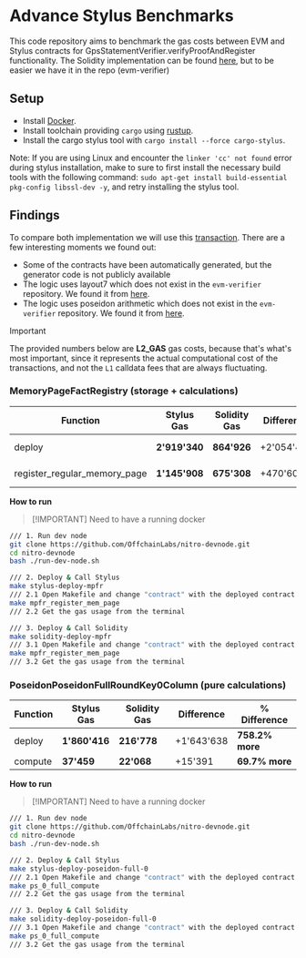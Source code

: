# Advance Stylus Benchmarks

This code repository aims to benchmark the gas costs between EVM and Stylus contracts for GpsStatementVerifier.verifyProofAndRegister functionality. The Solidity implementation can be found [here](https://github.com/starkware-libs/starkex-contracts/tree/master/evm-verifier/), but to be easier we have it in the repo (evm-verifier)

## Setup

- Install [Docker].
- Install toolchain providing `cargo` using [rustup].
- Install the cargo stylus tool with `cargo install --force cargo-stylus`.

Note: If you are using Linux and encounter the `linker 'cc' not found` error during
stylus installation, make to sure to first install the necessary build tools with
the following command: `sudo apt-get install build-essential pkg-config libssl-dev -y`,
and retry installing the stylus tool.

[Docker]: https://docs.docker.com/engine/install/

[rustup]: https://rustup.rs/

## Findings

To compare both implementation we will use this [transaction](https://dashboard.tenderly.co/tx/0x3acee509e2bb475eb7f35d60b439cd074e6af1a9db974136d0f2e78fd76ab90b?trace=0.1.1.5.0.431.17).
There are a few interesting moments we found out:
- Some of the contracts have been automatically generated, but the generator code is not publicly available
- The logic uses layout7 which does not exist in the `evm-verifier` repository. We found it from [here](https://github.com/Draply/Stark-verifier/tree/master/src/verifier/cpu/layout7).
- The logic uses poseidon arithmetic which does not exist in the `evm-verifier` repository. We found it from [here](https://github.com/Bisht13/post-quantum-eth-security/tree/main/contracts/periodic_columns).

> [!IMPORTANT]
> The provided numbers below are **L2_GAS** gas costs, because that's what's most important, since it represents the actual computational cost of the transactions, and not the `L1` calldata fees that are always fluctuating.

### MemoryPageFactRegistry (storage + calculations)

| Function  | Stylus Gas | Solidity Gas | Difference | % Difference |
|-----------|---------------|-----------------|-----------------|--------------|
| deploy | **2'919'340** | **864'926** | +2'054'414 | **237.5% more** |
| register_regular_memory_page | **1'145'908** | **675'308** | +470'600 | **69.6% more** |

**How to run**
> [!IMPORTANT] Need to have a running docker

```bash
/// 1. Run dev node
git clone https://github.com/OffchainLabs/nitro-devnode.git
cd nitro-devnode
bash ./run-dev-node.sh

/// 2. Deploy & Call Stylus 
make stylus-deploy-mpfr
/// 2.1 Open Makefile and change "contract" with the deployed contract address
make mpfr_register_mem_page
/// 2.2 Get the gas usage from the terminal

/// 3. Deploy & Call Solidity 
make solidity-deploy-mpfr
/// 3.1 Open Makefile and change "contract" with the deployed contract address
make mpfr_register_mem_page
/// 3.2 Get the gas usage from the terminal
```

### PoseidonPoseidonFullRoundKey0Column (pure calculations)

| Function  | Stylus Gas | Solidity Gas | Difference | % Difference |
|-----------|---------------|-----------------|-----------------|--------------|
| deploy | **1'860'416** | **216'778** | +1'643'638 | **758.2% more** |
| compute | **37'459** | **22'068** | +15'391 | **69.7% more** |

**How to run**
> [!IMPORTANT] Need to have a running docker

```bash
/// 1. Run dev node
git clone https://github.com/OffchainLabs/nitro-devnode.git
cd nitro-devnode
bash ./run-dev-node.sh

/// 2. Deploy & Call Stylus 
make stylus-deploy-poseidon-full-0
/// 2.1 Open Makefile and change "contract" with the deployed contract address
make ps_0_full_compute
/// 2.2 Get the gas usage from the terminal

/// 3. Deploy & Call Solidity 
make solidity-deploy-poseidon-full-0
/// 3.1 Open Makefile and change "contract" with the deployed contract address
make ps_0_full_compute
/// 3.2 Get the gas usage from the terminal
```
